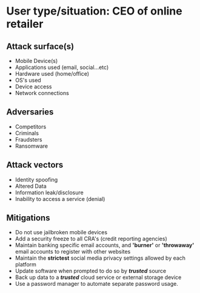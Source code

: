 # User type/situation: CEO of online retailer

## Attack surface(s)

* Mobile Device(s)
* Applications used (email, social...etc)
* Hardware used (home/office)
* OS's used
* Device access
* Network connections

## Adversaries

* Competitors
* Criminals
* Fraudsters
* Ransomware

## Attack vectors

* Identity spoofing
* Altered Data
* Information leak/disclosure
* Inability to access a service (denial)

## Mitigations

* Do not use jailbroken mobile devices
* Add a security freeze to all CRA's (credit reporting agencies)
* Maintain banking specific email accounts, and __'burner'__ or __'throwaway'__ email accounts to register with other websites
* Maintain the **strictest** social media privacy settings allowed by each platform
* Update software when prompted to do so by ***trusted*** source
* Back up data to a ***trusted*** cloud service or external storage device
* Use a password manager to automate separate password usage.
